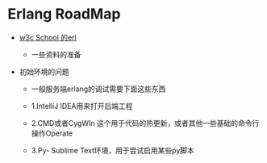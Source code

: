 # Erlang RoadMap 


- [w3c School 的erl](https://www.w3cschool.cn/erlang/)

	- 一些资料的准备

- 初始环境的问题

	- 一般服务端erlang的调试需要下面这些东西

	- 1.IntelliJ IDEA用来打开后端工程

	- 2.CMD或者CygWIn 这个用于代码的热更新，或者其他一些基础的命令行操作Operate

	- 3.Py- Sublime Text环境，用于尝试启用某些py脚本

